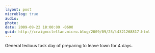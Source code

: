```yaml
---
layout: post
microblog: true
audio: 
photo: 
date: 2009-09-22 18:00:00 -0600
guid: http://craigmcclellan.micro.blog/2009/09/23/t4321268817.html
---
```

General tedious task day of preparing to leave town for 4 days.
